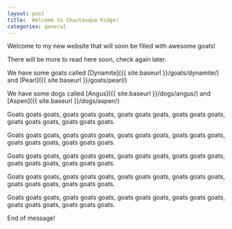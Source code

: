 ```yaml
---
layout: post
title:  Welcome to Chautauqua Ridge!
categories: general
---
```


Welcome to my new website that will soon be filled with awesome goats!

There will be more to read here soon, check again later.

We have some goats called [Dynamite]({{ site.baseurl }}/goats/dynamite/) and
[Pearl]({{ site.baseurl }}/goats/pearl/)

We have some dogs called [Angus]({{ site.baseurl }}/dogs/angus/) and
[Aspen]({{ site.baseurl }}/dogs/aspen/)

Goats goats goats, goats goats goats, goats goats goats,
goats goats goats, goats goats goats, goats goats goats.

Goats goats goats, goats goats goats, goats goats goats,
goats goats goats, goats goats goats, goats goats goats.

Goats goats goats, goats goats goats, goats goats goats,
goats goats goats, goats goats goats, goats goats goats.

Goats goats goats, goats goats goats, goats goats goats,
goats goats goats, goats goats goats, goats goats goats.

Goats goats goats, goats goats goats, goats goats goats,
goats goats goats, goats goats goats, goats goats goats.

End of message!